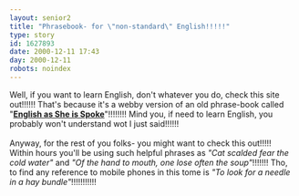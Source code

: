 ```yaml
---
layout: senior2
title: "Phrasebook- for \"non-standard\" English!!!!!"
type: story
id: 1627893
date: 2000-12-11 17:43
day: 2000-12-11
robots: noindex
---
```

Well, if you want to learn English, don't whatever you do, check this site out!!!!!! That's because it's a webby version of an old phrase-book called "<a href="http://www.fragment.com/~ganz/spoke.html"><b>English as She is Spoke</b></a>"!!!!!!!! Mind you, if need to learn English, you probably won't understand wot I just said!!!!!!<br/><br/>Anyway, for the rest of you folks- you might want to check this out!!!!! Within hours you'll be using such helpful phrases as <i>"Cat scalded fear the cold water"</i> and <i>"Of the hand to mouth, one lose often the soup"</i>!!!!!!! Tho, to find any reference to mobile phones in this tome is <i>"To look for a needle in a hay bundle"</i>!!!!!!!!!!!
